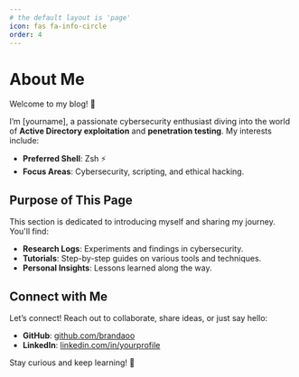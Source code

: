 ```yaml
---
# the default layout is 'page'
icon: fas fa-info-circle
order: 4
---
```


# About Me

Welcome to my blog! 👋  

I’m [yourname], a passionate cybersecurity enthusiast diving into the world of **Active Directory exploitation** and **penetration testing**. My interests include:  

- **Preferred Shell**: Zsh ⚡  
- **Focus Areas**: Cybersecurity, scripting, and ethical hacking.  

## Purpose of This Page  

This section is dedicated to introducing myself and sharing my journey. You'll find:  

- **Research Logs**: Experiments and findings in cybersecurity.  
- **Tutorials**: Step-by-step guides on various tools and techniques.  
- **Personal Insights**: Lessons learned along the way.  

## Connect with Me  

Let’s connect! Reach out to collaborate, share ideas, or just say hello:  

- **GitHub**: [github.com/brandaoo](https://github.com/yourusername)  
- **LinkedIn**: [linkedin.com/in/yourprofile](https://www.linkedin.com/in/gabrielbrandaodacruzruna/)  

Stay curious and keep learning! 🚀

